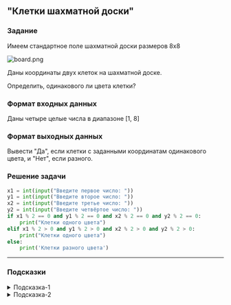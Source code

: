 ## "Клетки шахматной доски"

### Задание

Имеем стандартное поле шахматной доски размеров 8x8

![board.png](img/board.png)

Даны координаты двух клеток на шахматной доске.

Определить, одинакового ли цвета клетки?

### Формат входных данных

Даны четыре целые числа в диапазоне [1, 8]

### Формат выходных данных

Вывести "Да", если клетки с заданными координатам одинакового цвета, и "Нет", если разного.

### Решение задачи

```python
x1 = int(input("Введите первое число: "))
y1 = int(input("Введите второе число: "))
x2 = int(input("Введите третье число: "))
y2 = int(input("Введите четвёртое число: "))
if x1 % 2 == 0 and y1 % 2 == 0 and x2 % 2 == 0 and y2 % 2 == 0:
    print("Клетки одного цвета")
elif x1 % 2 > 0 and y1 % 2 > 0 and x2 % 2 > 0 and y2 % 2 > 0:
    print("Клетки одного цвета")
else:
    print('Клетки разного цвета')
```

---

### Подсказки

<details>
<summary>Подсказка-1</summary>
Условие для проверки четности числа:

```python
n % 2 == 0
```

</details>

<details>
<summary>Подсказка-2</summary>
Сумма двух нечетных чисел, всегда четная.
</details>

